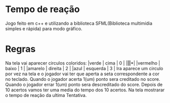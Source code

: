 # Tempo de reação
Jogo feito em c++ e utilizando a biblioteca SFML(Biblioteca multimídia simples e rápida) para modo gráfico.
# Regras
Na tela vai aparecer circulos coloridos:
  |verde     |   cima     | 0 |
  |**********|************|***|
  |vermelho  |   baixo    | 1 |
  |amarelo   |   direita  | 2 |
  |azul      |   esquerda | 3 |
Ira aparece um circulo por vez na tela e o jogador vai ter que  aperta a
seta correspondente a cor no teclado.
Quando o jogador acerta 1(um) ponto sera creditado no score.
Quando o jogador errar 1(um) ponto sera descreditado do score.
Depois de 10 acertos vamos  ter uma media do tempo dos 10 acertos.
Na tela mostrarar o tempo de reação da ultima Tentativa.

